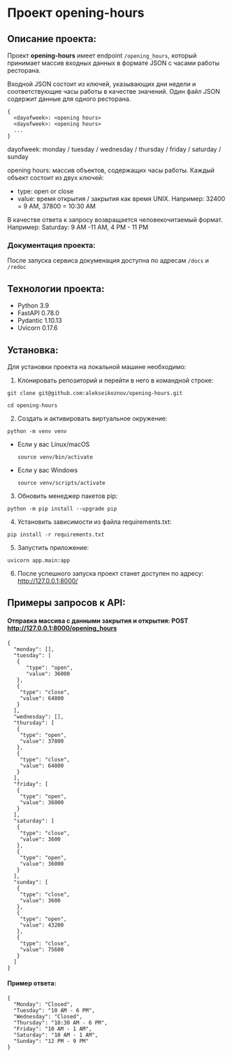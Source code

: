 # Проект opening-hours

## Описание проекта:

Проект **opening-hours** имеет endpoint `/opening_hours`, который принимает массив входных данных в формате JSON с часами работы ресторана. 

Входной JSON состоит из ключей, указывающих дни недели и соответствующие часы работы в качестве значений. Один файл JSON содержит данные для одного ресторана.
```
{
  <dayofweek>: <opening hours>
  <dayofweek>: <opening hours>
  ...
}
```
dayofweek: monday / tuesday / wednesday / thursday / friday / saturday / sunday

opening hours: массив объектов, содержащих часы работы. Каждый объект состоит из двух ключей:
-	type: open or close
-	value: время открытия / закрытия как время UNIX. Например: 32400 = 9 AM, 37800 = 10:30 AM

В качестве ответа к запросу возвращается человекочитаемый формат. Например: Saturday: 9 AM -11 AM, 4 PM - 11 PM

### Документация проекта:

После запуска сервиса докуменация доступна по адресам `/docs` и `/redoc`

## Технологии проекта:

- Python 3.9
- FastAPI 0.78.0
- Pydantic 1.10.13
- Uvicorn 0.17.6

## Установка:

Для установки проекта на локальной машине необходимо:

1. Клонировать репозиторий и перейти в него в командной строке:
```
git clone git@github.com:alekseikoznov/opening-hours.git
```
```
cd opening-hours
```
2. Cоздать и активировать виртуальное окружение:
```
python -m venv venv
```
* Если у вас Linux/macOS
    ```
    source venv/bin/activate
    ```
* Если у вас Windows
    ```
    source venv/scripts/activate
    ```
3. Обновить менеджер пакетов pip:
```
python -m pip install --upgrade pip
```
4. Установить зависимости из файла requirements.txt:
```
pip install -r requirements.txt
```
5. Запустить приложение:
```
uvicorn app.main:app
```
6. После успешного запуска проект станет доступен по адресу: http://127.0.0.1:8000/


## Примеры запросов к API:

#### Отправка массива с данными закрытия и открытия: POST http://127.0.0.1:8000/opening_hours
```
{
  "monday": [],
  "tuesday": [
   {
      "type": "open",
      "value": 36000
   },
   {
    "type": "close",
    "value": 64800
   }
  ],
  "wednesday": [],
  "thursday": [
   {
    "type": "open",
    "value": 37800
   },
   {
    "type": "close",
    "value": 64800
   }
  ],
  "friday": [
   {
    "type": "open",
    "value": 36000
   }
  ],
  "saturday": [
   {
    "type": "close",
    "value": 3600
   },
   {
    "type": "open",
    "value": 36000
   }
  ],
  "sunday": [
   {
    "type": "close",
    "value": 3600
   },
   {
    "type": "open",
    "value": 43200
   },
   {
    "type": "close",
    "value": 75600
   }
  ]
}
```
#### Пример ответа:
```
{
  "Monday": "Closed",
  "Tuesday": "10 AM - 6 PM",
  "Wednesday": "Closed",
  "Thursday": "10:30 AM - 6 PM",
  "Friday": "10 AM - 1 AM",
  "Saturday": "10 AM - 1 AM",
  "Sunday": "12 PM - 9 PM"
}
```
